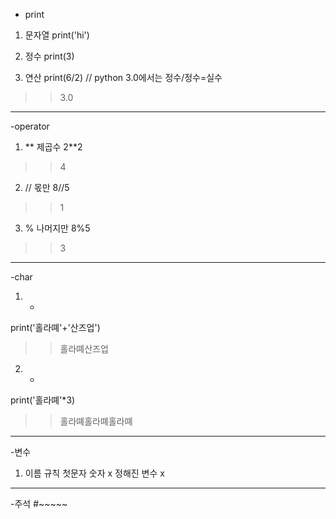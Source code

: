 - print

1. 문자열
print('hi')

2. 정수
print(3)

3. 연산
print(6/2)  // python 3.0에서는 정수/정수=실수
>> 3.0


-----------------------------------

-operator

1. ** 
제곱수
2**2
>>4

2. //
몫만
8//5
>>1

3. %
나머지만
8%5
>>3

------------------------------------------

-char
1. +
print('홀라뗴'+'산즈업')
>>홀라뗴산즈업

2. *
print('홀라뗴'*3)
>>홀라뗴홀라뗴홀라뗴


-----------------------------------------
-변수

1. 이름 규칙
첫문자 숫자 x
정해진 변수 x

------------------------------------------
-주석
#~~~~~
